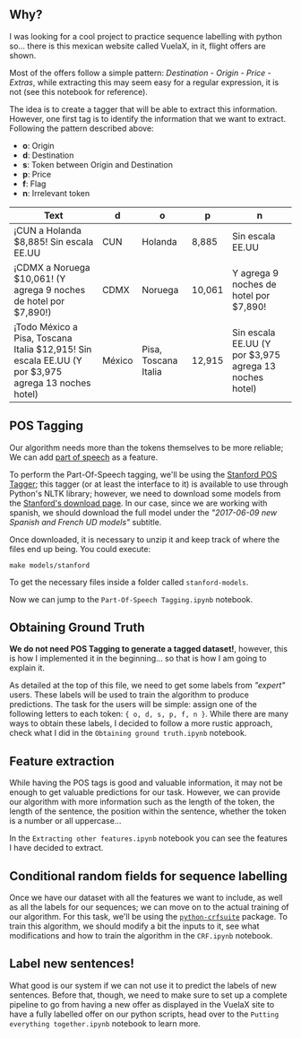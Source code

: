 ## Why?

I was looking for a cool project to practice sequence labelling with python so... there is this mexican website called VuelaX, in it, flight offers are shown.

Most of the offers follow a simple pattern: *Destination - Origin - Price - Extras*, while extracting this may seem easy for a regular expression, it is not (see this notebook for reference).

The idea is to create a tagger that will be able to extract this information. However, one first tag is to identify the information that we want to extract. Following the pattern described above:

 - **o**: Origin
 - **d**: Destination
 - **s**: Token between Origin and Destination
 - **p**: Price
 - **f**: Flag
 - **n**: Irrelevant token

| Text     | d    | o    | p    | n    |
|------    |----- |----- |----- |----- |
| ¡CUN a Holanda \$8,885! Sin escala EE.UU | CUN | Holanda | 8,885 | Sin escala EE.UU |
| ¡CDMX a Noruega <span>$</span>10,061! (Y agrega 9 noches de hotel por \$7,890!) | CDMX | Noruega | 10,061 | Y agrega 9 noches de hotel por \$7,890!|
| ¡Todo México a Pisa, Toscana Italia \$12,915! Sin escala EE.UU (Y por \$3,975 agrega 13 noches hotel) | México | Pisa, Toscana Italia | 12,915 | Sin escala EE.UU (Y por \$3,975 agrega 13 noches hotel) |


## POS Tagging

Our algorithm needs more than the tokens themselves to be more reliable; We can add [part of speech](https://en.wikipedia.org/wiki/Part_of_speech) as a feature.

To perform the Part-Of-Speech tagging, we'll be using the [Stanford POS Tagger](https://nlp.stanford.edu/software/tagger.shtml); this tagger (or at least the interface to it) is available to use through Python's NLTK library; however, we need to download some models from the [Stanford's download page](https://nlp.stanford.edu/software/tagger.shtml#Download). In our case, since we are working with spanish, we should download the full model under the *"2017-06-09 new Spanish and French UD models"* subtitle.

Once downloaded, it is necessary to unzip it and keep track of where the files end up being. You could execute:

```shell script
make models/stanford
```

To get the necessary files inside a folder called `stanford-models`.

Now we can jump to the `Part-Of-Speech Tagging.ipynb` notebook.

## Obtaining Ground Truth

**We do not need POS Tagging to generate a tagged dataset!**, however, this is how I implemented it in the beginning... so that is how I am going to explain it.

As detailed at the top of this file, we need to get some labels from *"expert"* users. These labels will be used to train the algorithm to produce predictions. The task for the users will be simple: assign one of the following letters to each token: `{ o, d, s, p, f, n }`. While there are many ways to obtain these labels, I decided to follow a more rustic approach, check what I did in the `Obtaining ground truth.ipynb` notebook.


## Feature extraction

While having the POS tags is good and valuable information, it may not be enough to get valuable predictions for our task. However, we can provide our algorithm with more information such as the length of the token, the length of the sentence, the position within the sentence, whether the token is a number or all uppercase...

In the `Extracting other features.ipynb` notebook you can see the features I have decided to extract.

## Conditional random fields for sequence labelling

Once we have our dataset with all the features we want to include, as well as all the labels for our sequences; we can move on to the actual training of our algorithm. For this task, we'll be using the [`python-crfsuite`](https://python-crfsuite.readthedocs.io/en/latest/) package. To train this algorithm, we should modify a bit the inputs to it, see what modifications and how to train the algorithm in the `CRF.ipynb` notebook.

## Label new sentences!

What good is our system if we can not use it to predict the labels of new sentences. Before that, though, we need to make sure to set up a complete pipeline to go from having a new offer as displayed in the VuelaX site to have a fully labelled offer on our python scripts, head over to the `Putting everything together.ipynb` notebook to learn more.
